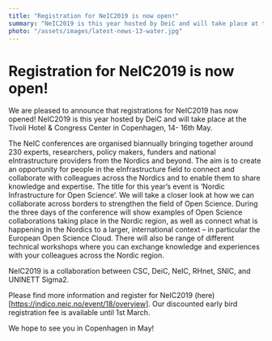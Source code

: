```yaml
---
title: "Registration for NeIC2019 is now open!"
summary: "NeIC2019 is this year hosted by DeiC and will take place at the Tivoli Hotel & Congress Center in Copenhagen, 14- 16th May."
photo: "/assets/images/latest-news-13-water.jpg"
---
```


Registration for NeIC2019 is now open!
===============================

We are pleased to announce that registrations for NeIC2019 has now opened! NeIC2019 is this year hosted by DeiC and will take place at the Tivoli Hotel & Congress Center in Copenhagen, 14- 16th May. 

The NeIC conferences are organised biannually bringing together around 230 experts, researchers, policy makers, funders and national eIntrastructure providers from the Nordics and beyond. The aim is to create an opportunity for people in the eInfrastructure field to connect and collaborate with colleagues across the Nordics and to enable them to share knowledge and expertise. The title for this year’s event is ‘Nordic Infrastructure for Open Science’. We will take a closer look at how we can collaborate across borders to strengthen the field of Open Science. During the three days of the conference will show examples of Open Science collaborations taking place in the Nordic region, as well as connect what is happening in the Nordics to a larger, international context – in particular the European Open Science Cloud. There will also be range of different technical workshops where you can exchange knowledge and experiences with your colleagues across the Nordic region. 

NeIC2019 is a collaboration between CSC, DeiC, NeIC, RHnet, SNIC, and UNINETT Sigma2.

Please find more information and register for NeIC2019 (here)[https://indico.neic.no/event/18/overview]. Our discounted early bird registration fee is available until 1st March. 

We hope to see you in Copenhagen in May!
